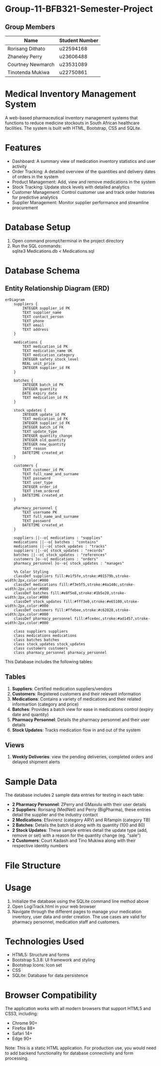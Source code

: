 # Group-11-BFB321-Semester-Project
## Group Members

| Name | Student Number |
|--------------------|---------------|
| Rorisang Dithato   | u22594168     |
| Zhaneley Perry     | u23606488     |
| Courtney Newmarch  | u23531089     |
| Tinotenda Mukiwa   | u22750861     |

# Medical Inventory Management System
A web-based pharmaceutical inventory management systems that functions to reduce medicine stockouts in South African healthcare facilities. The system is built with HTML, Bootstrap, CSS and SQLite.

# Features
- Dashboard: A summary view of medication inventory statistics and user activity  
- Order Tracking: A detailed overview of the quantities and delivery dates of orders in the system  
- Product Management: Add, view and remove medications in the system  
- Stock Tracking: Update stock levels with detailed analytics  
- Customer Management: Control customer use and track order histories for predictive analytics  
- Supplier Management: Monitor supplier performance and streamline procurement

# Database Setup
1. Open command prompt/terminal in the project directory
2. Run the SQL commands:  
        sqlite3 Medications.db < Medications.sql

# Database Schema
## Entity Relationship Diagram (ERD)
```mermaid  
erDiagram
    suppliers {
        INTEGER supplier_id PK
        TEXT supplier_name
        TEXT contact_person
        TEXT phone
        TEXT email
        TEXT address
    }
    
    medications {
        TEXT medication_id PK
        TEXT medication_name UK
        TEXT medication_category
        INTEGER safety_stock_level
        REAL unit_price
        INTEGER supplier_id FK
    }
    
    batches {
        INTEGER batch_id PK
        INTEGER quantity
        DATE expiry_date
        TEXT medication_id FK
    }
    
    stock_updates {
        INTEGER update_id PK
        TEXT medication_id FK
        INTEGER supplier_id FK
        INTEGER batch_id FK
        TEXT update_type
        INTEGER quantity_change
        INTEGER old_quantity
        INTEGER new_quantity
        TEXT reason
        DATETIME created_at
    }
    
    customers {
        TEXT customer_id PK
        TEXT full_name_and_surname
        TEXT password
        TEXT user_type
        INTEGER order_id
        TEXT item_ordered
        DATETIME created_at
    }
    
    pharmacy_personnel {
        TEXT username PK
        TEXT full_name_and_surname
        TEXT password
        DATETIME created_at
    }

    suppliers ||--o{ medications : "supplies"
    medications ||--o{ batches : "contains"
    medications ||--o{ stock_updates : "tracks"
    suppliers ||--o{ stock_updates : "records"
    batches ||--o{ stock_updates : "references"
    customers }o--o{ medications : "orders"
    pharmacy_personnel }o--o{ stock_updates : "manages"

    %% Color Styling
    classDef suppliers fill:#e1f5fe,stroke:#01579b,stroke-width:2px,color:#000
    classDef medications fill:#f3e5f5,stroke:#4a148c,stroke-width:2px,color:#000
    classDef batches fill:#e8f5e8,stroke:#1b5e20,stroke-width:2px,color:#000
    classDef stock_updates fill:#fff3e0,stroke:#e65100,stroke-width:2px,color:#000
    classDef customers fill:#ffebee,stroke:#c62828,stroke-width:2px,color:#000
    classDef pharmacy_personnel fill:#fce4ec,stroke:#ad1457,stroke-width:2px,color:#000
    
    class suppliers suppliers
    class medications medications
    class batches batches
    class stock_updates stock_updates
    class customers customers
    class pharmacy_personnel pharmacy_personnel
```
This Database includes the following tables:    
## Tables
1. __Suppliers__: Certified medication suppliers/vendors
2. **Customers**: Registered customers and their relevant information
3. **Medications**: Contains a variety of medications and their related informartion (category and price)
4. **Batches**: Provides a batch view for ease in medications control (expiry date and quantity)
5. **Pharmacy Personnel**: Details the pharmacy personnel and their user details
6. **Stock Updates**: Tracks medication flow in and out of the system

## Views 
1. __Weekly Deliveries__: view the pending deliveries, completed orders and delayed shipment alerts

# Sample Data
The database includes 2 sample data entries for testing in each table:  
- **2 Pharmacy Personnel**: ZPerry and GMaxulu with their user details
- **2 Suppliers**: Rorisang (MedNet) and Perry (BigPharma), these entries detail the supplier and the industry contact
- **2 Medications**: Efavirenz (category ARV) and Rifampin (category TB)
- **2 Batches**: Details the batch id along with its quantity (100 and 80)
- **2 Stock Updates**: These sample entries detail the update type (add, remove or set) with a reason for the quantity change (eg. "sale")
- **2 Customers**: Court Kadash and Tino Mukiwa along with their respective identity numbers

# File Structure


# Usage
1. Initialize the database using the SQLite command line method above
2. Open LogiTrack.html in your web browser
3. Navigate through the different pages to manage your medication inventory, user data and order creation. The use cases are valid for pharmacy personnel, medication staff and customers.

# Technologies Used
- HTML5: Structure and forms
- Bootstrap 5.3.8: UI framework and styling
- Bootstrap Icons: Icon set
- CSS
- SQLite: Database for data persistence

# Browser Compatibility
The application works with all modern browsers that support HTML5 and CSS3, including:

- Chrome 90+
- Firefox 88+
- Safari 14+
- Edge 90+  

Note: This is a static HTML application. For production use, you would need to add backend functionality for database connectivity and form processing.

   
   





